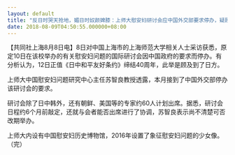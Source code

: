 ```yaml
---
layout: default
title: "反日时哭天抢地，媚日时奴颜婢膝：上师大慰安妇研讨会应中国外交部要求停办，疑顾及日方情绪"
date: 2018-08-09T04:50:55.000000+08:00
---
```


【共同社上海8月8日电】8日对中国上海市的上海师范大学相关人士采访获悉，原定10日在该校举办的有关慰安妇问题的国际研讨会因中国政府的要求而停办。有分析认为，12日正值《日中和平友好条约》缔结40周年，此举是顾及到了日方。

上师大中国慰安妇问题研究中心主任苏智良教授透露，本月接到了中国外交部停办该研讨会的要求。

研讨会除了日中韩外，还有朝鲜、美国等的专家约60人计划出席。据悉，研讨会日程约6个月前敲定，还就与会者能否出席进行了协调，苏智良表示尚不清楚可否改期举办。

上师大内设有中国慰安妇历史博物馆，2016年设置了象征慰安妇问题的少女像。（完）


